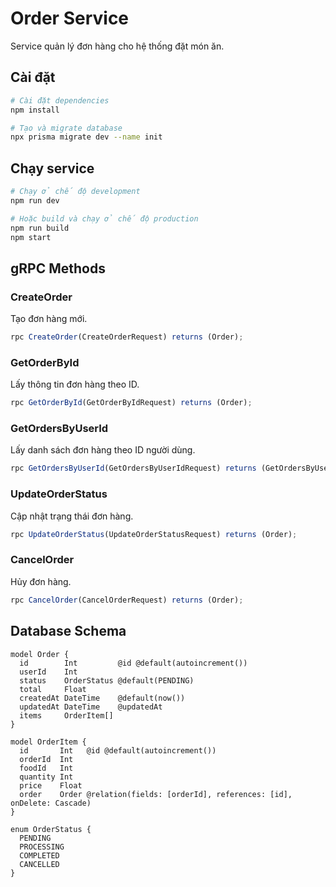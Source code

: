 # Order Service

Service quản lý đơn hàng cho hệ thống đặt món ăn.

## Cài đặt

```bash
# Cài đặt dependencies
npm install

# Tạo và migrate database
npx prisma migrate dev --name init
```

## Chạy service

```bash
# Chạy ở chế độ development
npm run dev

# Hoặc build và chạy ở chế độ production
npm run build
npm start
```

## gRPC Methods

### CreateOrder

Tạo đơn hàng mới.

```typescript
rpc CreateOrder(CreateOrderRequest) returns (Order);
```

### GetOrderById

Lấy thông tin đơn hàng theo ID.

```typescript
rpc GetOrderById(GetOrderByIdRequest) returns (Order);
```

### GetOrdersByUserId

Lấy danh sách đơn hàng theo ID người dùng.

```typescript
rpc GetOrdersByUserId(GetOrdersByUserIdRequest) returns (GetOrdersByUserIdResponse);
```

### UpdateOrderStatus

Cập nhật trạng thái đơn hàng.

```typescript
rpc UpdateOrderStatus(UpdateOrderStatusRequest) returns (Order);
```

### CancelOrder

Hủy đơn hàng.

```typescript
rpc CancelOrder(CancelOrderRequest) returns (Order);
```

## Database Schema

```prisma
model Order {
  id        Int         @id @default(autoincrement())
  userId    Int
  status    OrderStatus @default(PENDING)
  total     Float
  createdAt DateTime    @default(now())
  updatedAt DateTime    @updatedAt
  items     OrderItem[]
}

model OrderItem {
  id       Int   @id @default(autoincrement())
  orderId  Int
  foodId   Int
  quantity Int
  price    Float
  order    Order @relation(fields: [orderId], references: [id], onDelete: Cascade)
}

enum OrderStatus {
  PENDING
  PROCESSING
  COMPLETED
  CANCELLED
}
```